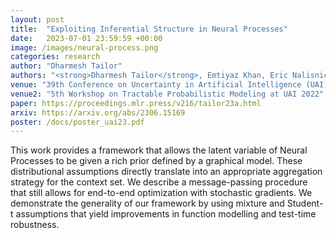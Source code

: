 ```yaml
---
layout: post
title:  "Exploiting Inferential Structure in Neural Processes"
date:   2023-07-01 23:59:59 +00:00
image: /images/neural-process.png
categories: research
author: "Dharmesh Tailor"
authors: "<strong>Dharmesh Tailor</strong>, Emtiyaz Khan, Eric Nalisnick"
venue: "39th Conference on Uncertainty in Artificial Intelligence (UAI)"
venue2: "5th Workshop on Tractable Probabilistic Modeling at UAI 2022"
paper: https://proceedings.mlr.press/v216/tailor23a.html
arxiv: https://arxiv.org/abs/2306.15169
poster: /docs/poster_uai23.pdf
---
```


This work provides a framework that allows the latent variable of Neural Processes to be given a rich prior defined by a graphical model. These distributional assumptions directly translate into an appropriate aggregation strategy for the context set. We describe a message-passing procedure that still allows for end-to-end optimization with stochastic gradients. We demonstrate the generality of our framework by using mixture and Student-t assumptions that yield improvements in function modelling and test-time robustness. 
